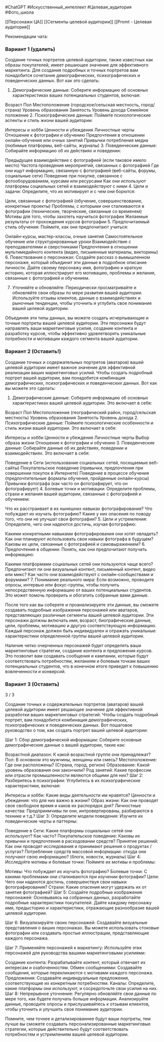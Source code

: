 #ChatGPT #Искусственный_интеллект #Целевая_аудитория #Фото_школа 

[[Персонажи ЦА]]
[[Сегменты целевой аудитории]]
[[Promt - Целевая аудитория]]

Рекомендации чата:
### Вариант 1 (удалить)
Создание точных портретов целевой аудитории, также известных как образы покупателей, имеет решающее значение для эффективного маркетинга. Для создания подробных и точных портретов вам понадобится сочетание демографических, психографических и поведенческих данных. Вот как это сделать:

1. Демографические данные:
Соберите информацию об основных характеристиках ваших потенциальных студентов, включая:

Возраст
Пол
Местоположение (городское/сельская местность, город/страна)
Уровень образования
Занятость
Уровень дохода
Семейное положение
2. Психографические данные:
Поймите психологические аспекты и стиль жизни вашей аудитории:

Интересы и хобби
Ценности и убеждения
Личностные черты
Отношение к фотографии и обучению
Предпочтения в отношении онлайн-обучения или очных занятий
Привычки потребления медиа (любимые платформы, веб-сайты, журналы)
3. Поведенческие данные:
Собирайте информацию об их действиях и поведении:

Предыдущее взаимодействие с фотографией (если таковое имело место)
Частота проведения мероприятий, связанных с фотографией
Где они ищут информацию, связанную с фотографией (веб-сайты, форумы, социальные сети)
Поведение при покупке, связанное с фотооборудованием, курсами или ресурсами
Как они используют платформы социальных сетей и взаимодействуют с ними
4. Цели и задачи:
Определите, что их мотивирует и с чем они борются:

Цели, связанные с фотографией (обучение, совершенствование, конкретные проекты)
Проблемы, с которыми они сталкиваются в фотографии (технические, творческие, связанные со временем)
Мотивы для того, чтобы захотеть научиться фотографии
Желаемые результаты от прохождения курсов фотографии
5. Предпочитаемый стиль обучения:
Поймите, как они предпочитают учиться:

Онлайн-курсы, мастер-классы, очные занятия
Самостоятельное обучение или структурированные уроки
Взаимодействие с преподавателями и сверстниками
Предпочтения в отношении мультимедийного контента (видео, письменные материалы, викторины)
6. Повествования о персонажах:
Создайте рассказ о вымышленном персонаже, который объединит эти данные в подробное описание личности. Дайте своему персонажу имя, фотографию и краткую историю, которая иллюстрирует его мотивацию, проблемы и желания, связанные с фотографией и обучением.

7. Уточняйте и обновляйте:
Периодически просматривайте и обновляйте свои образы по мере развития вашей аудитории. Используйте отзывы клиентов, данные о взаимодействиях и рыночные тенденции, чтобы уточнить и углубить свое понимание вашей целевой аудитории.

Объединяя эти типы данных, вы можете создать исчерпывающие и точные портреты вашей целевой аудитории. Эти персонажи будут направлять ваши маркетинговые усилия, создание контента и разработку курсов, чтобы эффективно удовлетворять уникальные потребности и мотивации каждого сегмента вашей аудитории.


### Вариант 2 (Оставить!)
Создание точных и содержательных портретов (аватаров) вашей целевой аудитории имеет важное значение для эффективной реализации ваших маркетинговых усилий. Чтобы создать подробный портрет вашей аудитории, вам понадобится комбинация демографических, психографических и поведенческих данных. Вот как вы можете это сделать:

1. Демографические данные:
Соберите информацию об основных характеристиках вашей целевой аудитории. Это включает в себя:

Возраст
Пол
Местоположение (географический район, город/сельская местность)
Уровень образования
Занятость
Уровень дохода
2. Психографические данные:
Поймите психологические особенности и стиль жизни вашей аудитории. Это включает в себя:

Интересы и хобби
Ценности и убеждения
Личностные черты
Выбор образа жизни
Отношение к фотографии и обучению
3. Поведенческие данные:
Собирайте данные об их действиях, поведении и взаимодействиях. Это включает в себя:

Поведение в Сети (использование социальных сетей, посещаемые веб-сайты)
Покупательское поведение (привычки, предпочтения при совершении покупок в Интернете)
Поведение в процессе обучения (предпочтительные форматы обучения, пройденные онлайн-курсы)
Привычки фотографа (как часто он фотографирует, что он фотографирует)
4. Болевые точки и мотивации:
Определите проблемы, страхи и желания вашей аудитории, связанные с фотографией и обучением:

Что их расстраивает в их нынешних навыках фотографирования?
Что побуждает их изучать фотографию?
Какие у них опасения по поводу того, что они не улучшат свои фотографии?
5. Цели и устремления:
Определите, чего они надеются достичь, изучая фотографию:

Какими конкретными навыками фотографирования они хотят овладеть?
Как они планируют использовать свои навыки фотографа в будущем?
Каковы их цели, связанные с фотографией и самовыражением?
6. Предпочтения в общении:
Понять, как они предпочитают получать информацию:

Какими платформами социальных сетей они пользуются чаще всего?
Предпочитают ли они визуальный контент, письменный контент, видео или микс?
Как часто они взаимодействуют с онлайн-сообществами и форумами?
7. Понимание реального мира:
Если возможно, проводите опросы, интервью или фокус-группы, чтобы получить непосредственную информацию от ваших потенциальных студентов. Это может помочь проверить и обогатить собранные вами данные.

После того как вы соберете и проанализируете эти данные, вы сможете создавать подробные изображения персонажей или аватаров, представляющих различные сегменты вашей целевой аудитории. Эти персонажи должны включать имя, возраст, биографические данные, цели, проблемы, мотивацию и другую соответствующую информацию. Каждый персонаж должен быть индивидуален и отражать уникальные характеристики определенной группы вашей целевой аудитории.

Наличие четко очерченных персонажей будет определять ваши маркетинговые стратегии, создание контента и предложения курсов. Это позволит вам создавать сообщения и кампании, которые будут соответствовать потребностям, желаниям и болевым точкам ваших потенциальных студентов, что в конечном итоге приведет к повышению вовлеченности и конверсий.

### Вариант 3 (Оставить)
3 / 3

Создание точных и содержательных портретов (аватаров) вашей целевой аудитории имеет решающее значение для эффективной разработки ваших маркетинговых стратегий. Чтобы создать подробный портрет, вам понадобится комбинация демографических, психографических и поведенческих данных. Вот пошаговое руководство о том, как создать портрет вашей целевой аудитории:

Шаг 1: Сбор демографической информации:
Соберите основные демографические данные о вашей аудитории, такие как:

Возрастной диапазон: К какой возрастной группе они принадлежат?
Пол: В основном это мужчины, женщины или смесь?
Местоположение: Где они расположены? (Страна, город, регион)
Образование: Какой уровень образования они закончили?
Род занятий: Какие профессии или отрасли промышленности являются общими для них?
Шаг 2: Разберитесь в психографии:
Углубитесь в их психографические характеристики, включая:

Интересы и хобби: Какие виды деятельности им нравятся?
Ценности и убеждения: что для них важно в жизни?
Образ жизни: Как они проводят свое свободное время и каков их распорядок дня?
Личностные качества: Предприимчивы ли они, интровертированы, разбираются в технике и т.д.?
Шаг 3: Определите модели поведения:
Изучите их поведенческие черты и паттерны:

Поведение в Сети: Какие платформы социальных сетей они используют? Как часто?
Покупательское поведение: Каковы их привычки и предпочтения в расходовании средств?
Принятие решений: Как они проводят исследования и принимают решения о продуктах /услугах?
Потребление средств массовой информации: откуда они получают свою информацию? (блоги, новости, журналы)
Шаг 4: Исследуйте мотивы и болевые точки:
Поймите их мотивы и проблемы:

Мотивы: Что побуждает их изучать фотографию?
Болевые точки: С какими проблемами они сталкиваются при изучении фотографии?
Цели: Чего они надеются достичь, совершенствуя свои навыки фотографирования?
Страхи: Какие опасения могут удержать их от занятия фотографией?
Шаг 5: Создайте подробные изображения персонажей:
Основываясь на собранных данных, разработайте подробные характеристики покупателей. Дайте каждому персонажу имя, предысторию и характеристики, отражающие разнообразие вашей целевой аудитории.

Шаг 6: Визуализируйте своих персонажей:
Создавайте визуальные представления о ваших персонажах. Вы можете использовать стоковые фотографии или создавать простые иллюстрации, представляющие каждого персонажа.

Шаг 7: Применяйте персонажей к маркетингу:
Используйте этих персонажей для руководства вашими маркетинговыми усилиями:

Создание контента: Разрабатывайте контент, который отвечает их интересам и озабоченностям.
Обмен сообщениями: Создавайте сообщения, которые перекликаются с мотивами каждого персонажа.
Предложения: Создавайте индивидуальные предложения, соответствующие их конкретным потребностям.
Каналы: Определите, какие платформы они используют, и сосредоточьте свои усилия на них.
Шаг 8: Непрерывное уточнение:
Регулярно обновляйте свои данные по мере того, как будете получать больше информации. Анализируйте данные, проводите опросы и прислушивайтесь к отзывам клиентов, чтобы уточнить и улучшить свое понимание аудитории.

Помните, чем точнее и детализированнее будут ваши портреты, тем лучше вы сможете создавать персонализированные маркетинговые стратегии, которые действительно будут соответствовать потребностям и устремлениям вашей целевой аудитории.